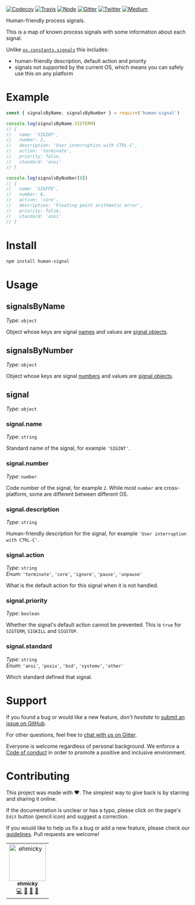 [![Codecov](https://img.shields.io/codecov/c/github/ehmicky/human-signal.svg?label=tested&logo=codecov)](https://codecov.io/gh/ehmicky/human-signal)
[![Travis](https://img.shields.io/badge/cross-platform-4cc61e.svg?logo=travis)](https://travis-ci.org/ehmicky/human-signal)
[![Node](https://img.shields.io/node/v/human-signal.svg?logo=node.js)](https://www.npmjs.com/package/human-signal)
[![Gitter](https://img.shields.io/gitter/room/ehmicky/human-signal.svg?logo=gitter)](https://gitter.im/ehmicky/human-signal)
[![Twitter](https://img.shields.io/badge/%E2%80%8B-twitter-4cc61e.svg?logo=twitter)](https://twitter.com/intent/follow?screen_name=ehmicky)
[![Medium](https://img.shields.io/badge/%E2%80%8B-medium-4cc61e.svg?logo=medium)](https://medium.com/@ehmicky)

Human-friendly process signals.

This is a map of known process signals with some information about each signal.

Unlike
[`os.constants.signals`](https://nodejs.org/api/os.html#os_signal_constants)
this includes:

- human-friendly description, default action and priority
- signals not supported by the current OS, which means you can safely use this
  on any platform

# Example

```js
const { signalsByName, signalsByNumber } = require('human-signal')

console.log(signalsByName.SIGTERM)
// {
//   name: 'SIGINT',
//   number: 2,
//   description: 'User interruption with CTRL-C',
//   action: 'terminate',
//   priority: false,
//   standard: 'ansi'
// }

console.log(signalsByNumber[8])
// {
//   name: 'SIGFPE',
//   number: 8,
//   action: 'core',
//   description: 'Floating point arithmetic error',
//   priority: false,
//   standard: 'ansi'
// }
```

# Install

```bash
npm install human-signal
```

# Usage

## signalsByName

_Type_: `object`

Object whose keys are signal [names](#signalname) and values are
[signal objects](#signal).

## signalsByNumber

_Type_: `object`

Object whose keys are signal [numbers](#signalnumber) and values are
[signal objects](#signal).

## signal

_Type_: `object`

### signal.name

_Type_: `string`

Standard name of the signal, for example `'SIGINT'`.

### signal.number

_Type_: `number`

Code number of the signal, for example `2`. While most `number` are
cross-platform, some are different between different OS.

### signal.description

_Type_: `string`

Human-friendly description for the signal, for example
`'User interruption with CTRL-C'`.

### signal.action

_Type_: `string`<br>_Enum_: `'terminate'`, `'core'`, `'ignore'`, `'pause'`,
`'unpause'`

What is the default action for this signal when it is not handled.

### signal.priority

_Type_: `boolean`

Whether the signal's default action cannot be prevented. This is `true` for
`SIGTERM`, `SIGKILL` and `SIGSTOP`.

### signal.standard

_Type_: `string`<br>_Enum_: `'ansi'`, `'posix'`, `'bsd'`, `'systemv'`, `'other'`

Which standard defined that signal.

# Support

If you found a bug or would like a new feature, _don't hesitate_ to
[submit an issue on GitHub](../../issues).

For other questions, feel free to
[chat with us on Gitter](https://gitter.im/ehmicky/human-signal).

Everyone is welcome regardless of personal background. We enforce a
[Code of conduct](CODE_OF_CONDUCT.md) in order to promote a positive and
inclusive environment.

# Contributing

This project was made with ❤️. The simplest way to give back is by starring and
sharing it online.

If the documentation is unclear or has a typo, please click on the page's `Edit`
button (pencil icon) and suggest a correction.

If you would like to help us fix a bug or add a new feature, please check our
[guidelines](CONTRIBUTING.md). Pull requests are welcome!

<!-- Thanks go to our wonderful contributors: -->

<!-- ALL-CONTRIBUTORS-LIST:START -->
<!-- prettier-ignore -->
<table><tr><td align="center"><a href="https://twitter.com/ehmicky"><img src="https://avatars2.githubusercontent.com/u/8136211?v=4" width="100px;" alt="ehmicky"/><br /><sub><b>ehmicky</b></sub></a><br /><a href="https://github.com/ehmicky/human-signal/commits?author=ehmicky" title="Code">💻</a> <a href="#design-ehmicky" title="Design">🎨</a> <a href="#ideas-ehmicky" title="Ideas, Planning, & Feedback">🤔</a> <a href="https://github.com/ehmicky/human-signal/commits?author=ehmicky" title="Documentation">📖</a></td></tr></table>

<!-- ALL-CONTRIBUTORS-LIST:END -->
